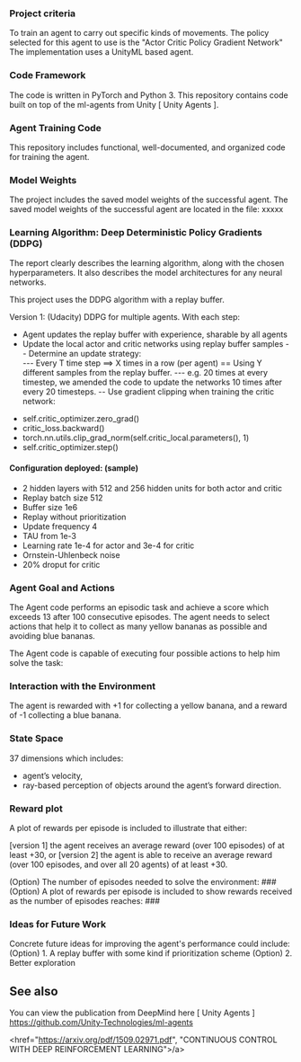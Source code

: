 ### Project criteria

To train an agent to carry out specific kinds of movements.
The policy selected for this agent to use is the "Actor Critic Policy Gradient Network" 
The implementation uses a UnityML based agent.

### Code Framework 

The code is written in PyTorch and Python 3.
This repository contains code built on top of the ml-agents from Unity [ Unity Agents ].

### Agent Training Code

This repository includes functional, well-documented, and organized code for training the agent.


### Model Weights

The project includes the saved model weights of the successful agent.
The saved model weights of the successful agent are located in the file: xxxxx

### Learning Algorithm: Deep Deterministic Policy Gradients (DDPG) 

The report clearly describes the learning algorithm, along with the chosen hyperparameters. It also describes the model architectures for any neural networks.

This project uses the DDPG algorithm with a replay buffer. 

Version 1: (Udacity)
DDPG for multiple agents.  With each step:
- Agent updates the replay buffer with experience, sharable by all agents
- Update the local actor and critic networks using replay buffer samples
-- Determine an update strategy:  
--- Every T time step ==> X times in a row (per agent) == Using Y different samples from the replay buffer.
--- e.g. 20 times at every timestep, we amended the code to update the networks 10 times after every 20 timesteps. 
-- Use gradient clipping when training the critic network:
 * self.critic_optimizer.zero_grad()
 * critic_loss.backward()
 * torch.nn.utils.clip_grad_norm(self.critic_local.parameters(), 1)
 * self.critic_optimizer.step()

#### Configuration deployed: (sample)
* 2 hidden layers with 512 and 256 hidden units for both actor and critic
* Replay batch size 512
* Buffer size 1e6
* Replay without prioritization
* Update frequency 4
* TAU from  1e-3
* Learning rate 1e-4 for actor and 3e-4 for critic
* Ornstein-Uhlenbeck noise
* 20% droput for critic

### Agent Goal and Actions

The Agent code performs an episodic task and achieve a score which exceeds 13 after 100 consecutive episodes. The agent needs to select actions that help it to collect as many yellow bananas as possible and avoiding blue bananas.

The Agent code is capable of executing four possible actions to help him solve the task:

### Interaction with the Environment 

The agent is rewarded with +1 for collecting a yellow banana, and a reward of -1 collecting a blue banana. 

### State Space
37 dimensions which includes:
- agent’s velocity, 
- ray-based perception of objects around the agent’s forward direction. 
 
### Reward plot

A plot of rewards per episode is included to illustrate that either:

[version 1] the agent receives an average reward (over 100 episodes) of at least +30, or
[version 2] the agent is able to receive an average reward (over 100 episodes, and over all 20 agents) of at least +30.

(Option) The number of episodes needed to solve the environment: ###
(Option) A plot of rewards per episode is included to show rewards received as the number of episodes reaches: ###

### Ideas for Future Work

Concrete future ideas for improving the agent's performance could include:
(Option) 1. A replay buffer with some kind if prioritization scheme
(Option) 2. Better exploration

## See also
You can view the publication from DeepMind here
[ Unity Agents ] https://github.com/Unity-Technologies/ml-agents

<a> <href="https://arxiv.org/pdf/1509.02971.pdf", "CONTINUOUS CONTROL WITH DEEP REINFORCEMENT
LEARNING">/a>

